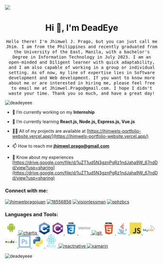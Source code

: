 [![](avatar.gif)](https://rishavchanda.io)
<h1 align="center">Hi 👋, I'm DeadEye</h1>
<p align="center">
  <samp>
  Hello there! I'm Jhimwel J. Prago, but you can just call me Jhim. I am from the Philippines and recently graduated from the University of the East, Manila, with a bachelor's Degree in Information Technology in July 2023. I am an open-minded and Diligent learner with quick adaptability, and I am also capable of working in a group or individual setting. As of now, my line of expertise lies in Software development and Web development. If you want to know more about me or are interested in hiring me, please feel free to email me at Jhimwel.Prago@gmail.com. I hope I didn't waste your time. Thank you so much, and have a great day!
  </samp>
</p>

<p align="left"> <img src="https://komarev.com/ghpvc/?username=deadeyeee&label=Profile%20views&color=0e75b6&style=flat" alt="deadeyeee" /> </p>

- 🔭 I’m currently working on my **Internship**

- 🌱 I’m currently learning **React.js, Node.js, Express.js, Vue.js**

- 👨‍💻 All of my projects are available at [https://jhimwels-portfolio-website.vercel.app/](https://jhimwels-portfolio-website.vercel.app/)
  
- 📫 How to reach me **jhimwel.prago@gmail.com**

- 📄 Know about my experiences [https://drive.google.com/file/d/1uZT1ud5N3gznPgRz1ndJaha9W_67ndDd/view?usp=sharing](https://drive.google.com/file/d/1uZT1ud5N3gznPgRz1ndJaha9W_67ndDd/view?usp=sharing)

<h3 align="left">Connect with me:</h3>
<p align="left">
<a href="https://linkedin.com/in/jhimwelpragojuan" target="blank"><img align="center" src="https://raw.githubusercontent.com/rahuldkjain/github-profile-readme-generator/master/src/images/icons/Social/linked-in-alt.svg" alt="jhimwelpragojuan" height="30" width="40" /></a>
<a href="https://stackoverflow.com/users/18556856" target="blank"><img align="center" src="https://raw.githubusercontent.com/rahuldkjain/github-profile-readme-generator/master/src/images/icons/Social/stack-overflow.svg" alt="18556856" height="30" width="40" /></a>
<a href="https://fb.com/visionlessman" target="blank"><img align="center" src="https://raw.githubusercontent.com/rahuldkjain/github-profile-readme-generator/master/src/images/icons/Social/facebook.svg" alt="visionlessman" height="30" width="40" /></a>
<a href="https://instagram.com/qphzbcs" target="blank"><img align="center" src="https://raw.githubusercontent.com/rahuldkjain/github-profile-readme-generator/master/src/images/icons/Social/instagram.svg" alt="qphzbcs" height="30" width="40" /></a>
</p>

<h3 align="left">Languages and Tools:</h3>
<p align="left"> <a href="https://developer.android.com" target="_blank" rel="noreferrer"> <img src="https://raw.githubusercontent.com/devicons/devicon/master/icons/android/android-original-wordmark.svg" alt="android" width="40" height="40"/> </a> <a href="https://www.chartjs.org" target="_blank" rel="noreferrer"> <img src="https://www.chartjs.org/media/logo-title.svg" alt="chartjs" width="40" height="40"/> </a> <a href="https://www.w3schools.com/cpp/" target="_blank" rel="noreferrer"> <img src="https://raw.githubusercontent.com/devicons/devicon/master/icons/cplusplus/cplusplus-original.svg" alt="cplusplus" width="40" height="40"/> </a> <a href="https://www.w3schools.com/cs/" target="_blank" rel="noreferrer"> <img src="https://raw.githubusercontent.com/devicons/devicon/master/icons/csharp/csharp-original.svg" alt="csharp" width="40" height="40"/> </a> <a href="https://www.w3schools.com/css/" target="_blank" rel="noreferrer"> <img src="https://raw.githubusercontent.com/devicons/devicon/master/icons/css3/css3-original-wordmark.svg" alt="css3" width="40" height="40"/> </a> <a href="https://expressjs.com" target="_blank" rel="noreferrer"> <img src="https://raw.githubusercontent.com/devicons/devicon/master/icons/express/express-original-wordmark.svg" alt="express" width="40" height="40"/> </a> <a href="https://git-scm.com/" target="_blank" rel="noreferrer"> <img src="https://www.vectorlogo.zone/logos/git-scm/git-scm-icon.svg" alt="git" width="40" height="40"/> </a> <a href="https://www.w3.org/html/" target="_blank" rel="noreferrer"> <img src="https://raw.githubusercontent.com/devicons/devicon/master/icons/html5/html5-original-wordmark.svg" alt="html5" width="40" height="40"/> </a> <a href="https://www.java.com" target="_blank" rel="noreferrer"> <img src="https://raw.githubusercontent.com/devicons/devicon/master/icons/java/java-original.svg" alt="java" width="40" height="40"/> </a> <a href="https://developer.mozilla.org/en-US/docs/Web/JavaScript" target="_blank" rel="noreferrer"> <img src="https://raw.githubusercontent.com/devicons/devicon/master/icons/javascript/javascript-original.svg" alt="javascript" width="40" height="40"/> </a> <a href="https://www.mysql.com/" target="_blank" rel="noreferrer"> <img src="https://raw.githubusercontent.com/devicons/devicon/master/icons/mysql/mysql-original-wordmark.svg" alt="mysql" width="40" height="40"/> </a> <a href="https://nodejs.org" target="_blank" rel="noreferrer"> <img src="https://raw.githubusercontent.com/devicons/devicon/master/icons/nodejs/nodejs-original-wordmark.svg" alt="nodejs" width="40" height="40"/> </a> <a href="https://www.photoshop.com/en" target="_blank" rel="noreferrer"> <img src="https://raw.githubusercontent.com/devicons/devicon/master/icons/photoshop/photoshop-line.svg" alt="photoshop" width="40" height="40"/> </a> <a href="https://www.python.org" target="_blank" rel="noreferrer"> <img src="https://raw.githubusercontent.com/devicons/devicon/master/icons/python/python-original.svg" alt="python" width="40" height="40"/> </a> <a href="https://reactjs.org/" target="_blank" rel="noreferrer"> <img src="https://raw.githubusercontent.com/devicons/devicon/master/icons/react/react-original-wordmark.svg" alt="react" width="40" height="40"/> </a> <a href="https://reactnative.dev/" target="_blank" rel="noreferrer"> <img src="https://reactnative.dev/img/header_logo.svg" alt="reactnative" width="40" height="40"/> </a> <a href="https://dotnet.microsoft.com/apps/xamarin" target="_blank" rel="noreferrer"> <img src="https://raw.githubusercontent.com/detain/svg-logos/780f25886640cef088af994181646db2f6b1a3f8/svg/xamarin.svg" alt="xamarin" width="40" height="40"/> </a> </p>

<p><img align="center" src="https://github-readme-streak-stats.herokuapp.com/?user=deadeyeee&" alt="deadeyeee" /></p>
